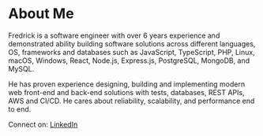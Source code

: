 # About Me

Fredrick is a software engineer with over 6 years experience and demonstrated ability building software solutions across different languages, OS, frameworks and databases such as JavaScript, TypeScript, PHP, Linux, macOS, Windows, React, Node.js, Express.js, PostgreSQL, MongoDB, and MySQL.

He has proven experience designing, building and implementing modern web front-end and back-end solutions with tests, databases, REST APIs, AWS and CI/CD. He cares about reliability, scalability, and performance end to end.

Connect on: <a href="https://www.linkedin.com/in/fredrick-mgbeoma/" target="_blank" rel="noopener noreferrer">LinkedIn</a>
